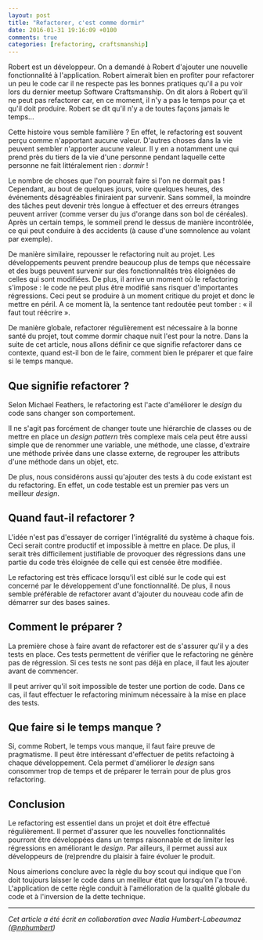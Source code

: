 ```yaml
---
layout: post
title: "Refactorer, c'est comme dormir"
date: 2016-01-31 19:16:09 +0100
comments: true
categories: [refactoring, craftsmanship]
---
```


Robert est un développeur. On a demandé à Robert d'ajouter une nouvelle fonctionnalité à l'application. Robert aimerait bien en profiter pour refactorer un peu le code car il ne respecte pas les bonnes pratiques qu'il a pu voir lors du dernier meetup Software Craftsmanship. On dit alors à Robert qu'il ne peut pas refactorer car, en ce moment, il n'y a pas le temps pour ça et qu'il doit produire. Robert se dit qu'il n'y a de toutes façons jamais le temps...

Cette histoire vous semble familière ? En effet, le refactoring est souvent perçu comme n'apportant aucune valeur. D'autres choses dans la vie peuvent sembler n'apporter aucune valeur. Il y en a notamment une qui prend près du tiers de la vie d'une personne pendant laquelle cette personne ne fait littéralement rien : *dormir* !

<!-- more -->

Le nombre de choses que l'on pourrait faire si l'on ne dormait pas ! Cependant, au bout de quelques jours, voire quelques heures, des événements désagréables finiraient par survenir. Sans sommeil, la moindre des tâches peut devenir très longue à effectuer et des erreurs étranges peuvent arriver (comme verser du jus d'orange dans son bol de céréales). Après un certain temps, le sommeil prend le dessus de manière incontrôlée, ce qui peut conduire à des accidents (à cause d'une somnolence au volant par exemple).

De manière similaire, repousser le refactoring nuit au projet. Les développements peuvent prendre beaucoup plus de temps que nécessaire et des bugs peuvent survenir sur des fonctionnalités très éloignées de celles qui sont modifiées. De plus, il arrive un moment où le refactoring s'impose : le code ne peut plus être modifié sans risquer d'importantes régressions. Ceci peut se produire à un moment critique du projet et donc le mettre en péril. A ce moment là, la sentence tant redoutée peut tomber : « il faut tout réécrire ».

De manière globale, refactorer régulièrement est nécessaire à la bonne santé du projet, tout comme dormir chaque nuit l'est pour la notre. Dans la suite de cet article, nous allons définir ce que signifie refactorer dans ce contexte, quand est-il bon de le faire, comment bien le préparer et que faire si le temps manque.

## Que signifie refactorer ?

Selon Michael Feathers, le refactoring est l'acte d'améliorer le _design_ du code sans changer son comportement.

Il ne s'agit pas forcément de changer toute une hiérarchie de classes ou de mettre en place un _design pattern_ très complexe mais cela peut être aussi simple que de renommer une variable, une méthode, une classe, d'extraire une méthode privée dans une classe externe, de regrouper les attributs d'une méthode dans un objet, etc.

De plus, nous considérons aussi qu'ajouter des tests à du code existant est du refactoring. En effet, un code testable est un premier pas vers un meilleur _design_.

## Quand faut-il refactorer ?

L'idée n'est pas d'essayer de corriger l'intégralité du système à chaque fois. Ceci serait contre productif et impossible à mettre en place. De plus, il serait très difficilement justifiable de provoquer des régressions dans une partie du code très éloignée de celle qui est censée être modifiée.

Le refactoring est très efficace lorsqu'il est ciblé sur le code qui est concerné par le développement d'une fonctionnalité. De plus, il nous semble préférable de refactorer avant d'ajouter du nouveau code afin de démarrer sur des bases saines.

## Comment le préparer ?

La première chose à faire avant de refactorer est de s'assurer qu'il y a des tests en place. Ces tests permettent de vérifier que le refactoring ne génère pas de régression. Si ces tests ne sont pas déjà en place, il faut les ajouter avant de commencer.

Il peut arriver qu'il soit impossible de tester une portion de code. Dans ce cas, il faut effectuer le refactoring minimum nécessaire à la mise en place des tests.

## Que faire si le temps manque ?

Si, comme Robert, le temps vous manque, il faut faire preuve de pragmatisme. Il peut être intéressant d'effectuer de petits refactoing à chaque développement. Cela permet d'améliorer le _design_ sans consommer trop de temps et de préparer le terrain pour de plus gros refactoring.

## Conclusion

Le refactoring est essentiel dans un projet et doit être effectué régulièrement. Il permet d'assurer que les nouvelles fonctionnalités pourront être développées dans un temps raisonnable et de limiter les régressions en améliorant le _design_. Par ailleurs, il permet aussi aux développeurs de (re)prendre du plaisir à faire évoluer le produit.

Nous aimerions conclure avec la règle du boy scout qui indique que l'on doit toujours laisser le code dans un meilleur état que lorsqu'on l'a trouvé. L'application de cette règle conduit à l'amélioration de la qualité globale du code et à l'inversion de la dette technique.

---
_Cet article a été écrit en collaboration avec Nadia Humbert-Labeaumaz ([@nphumbert](https://www.twitter.com/nphumbert))_